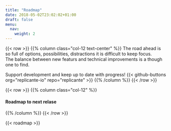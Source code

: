 ```yaml
---
title: "Roadmap"
date: 2018-05-02T23:02:02+01:00
draft: false
menu:
  nav:
    weight: 2
---
```



{{< row >}}
{{% column class="col-12 text-center" %}}
The road ahead is so full of options, possibilities, distractions it is difficult to keep focus.  
The balance between new featurs and technical improvements is a though one to find.

Support development and keep up to date with progress!
{{< github-buttons org="replicante-io" repo="replicante" >}}
{{% /column %}}
{{< /row >}}


{{< row >}}
{{% column class="col-12" %}}
#### Roadmap to next relase
{{% /column %}}
{{< /row >}}

{{< roadmap >}}
